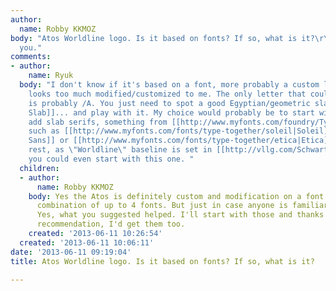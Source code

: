```yaml
---
author:
  name: Robby KKMOZ
body: "Atos Worldline logo. Is it based on fonts? If so, what is it?\r\n\r\n[img:sites/default/files/old-images/Atos_Worldline_0_5732.png]\r\n\r\nThank
  you."
comments:
- author:
    name: Ryuk
  body: "I don't know if it's based on a font, more probably a custom logo work. It
    looks too much modified/customized to me. The only letter that could be original
    is probably /A. You just need to spot a good Egyptian/geometric slab serif ([[http://www.myfonts.com/fonts/insigne/sommet-slab|Sommet
    Slab]]... and play with it. My choice would probably be to start with a Sans and
    add slab serifs, something from [[http://www.myfonts.com/foundry/Type-Together|Type-Together]]
    such as [[http://www.myfonts.com/fonts/type-together/soleil|Soleil]], [[http://www.myfonts.com/fonts/type-together/karmina-sans|Karmina
    Sans]] or [[http://www.myfonts.com/fonts/type-together/etica|Etica]].\r\nFor the
    rest, as \"Worldline\" baseline is set in [[http://vllg.com/Schwartzco/Stag|Stag]],
    you could even start with this one. "
  children:
  - author:
      name: Robby KKMOZ
    body: Yes the Atos is definitely custom and modification on a font or probably
      combination of up to 4 fonts. But just in case anyone is familiar with them.
      Yes, what you suggested helped. I'll start with those and thanks for the Stag
      recommendation, I'd get them too.
    created: '2013-06-11 10:26:54'
  created: '2013-06-11 10:06:11'
date: '2013-06-11 09:19:04'
title: Atos Worldline logo. Is it based on fonts? If so, what is it?

---
```

